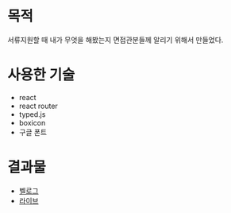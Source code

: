 # 목적
서류지원할 때 내가 무엇을 해봤는지 면접관분들께 알리기 위해서 만들었다.

# 사용한 기술
* react
* react router
* typed.js
* boxicon
* 구글 폰트

# 결과물
* [벨로그](https://velog.io/@ehdgus8054/%ED%8F%AC%ED%8A%B8%ED%8F%B4%EB%A6%AC%EC%98%A4-%EC%9B%B9)
* [라이브](https://gus8054.github.io/portfolio/)
